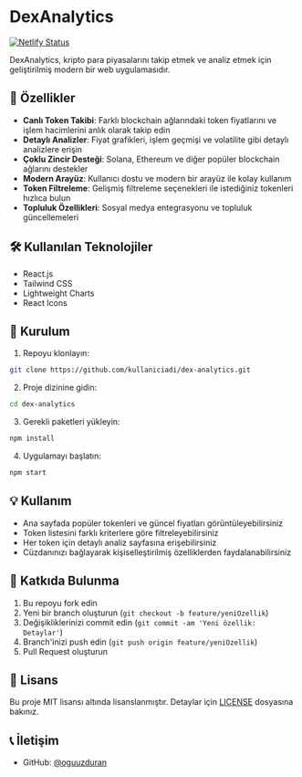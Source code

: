 # DexAnalytics

[![Netlify Status](https://api.netlify.com/api/v1/badges/your-badge-id/deploy-status)](https://dex-analytics.netlify.app/)

DexAnalytics, kripto para piyasalarını takip etmek ve analiz etmek için geliştirilmiş modern bir web uygulamasıdır.

## 🚀 Özellikler

- **Canlı Token Takibi**: Farklı blockchain ağlarındaki token fiyatlarını ve işlem hacimlerini anlık olarak takip edin
- **Detaylı Analizler**: Fiyat grafikleri, işlem geçmişi ve volatilite gibi detaylı analizlere erişin
- **Çoklu Zincir Desteği**: Solana, Ethereum ve diğer popüler blockchain ağlarını destekler
- **Modern Arayüz**: Kullanıcı dostu ve modern bir arayüz ile kolay kullanım
- **Token Filtreleme**: Gelişmiş filtreleme seçenekleri ile istediğiniz tokenleri hızlıca bulun
- **Topluluk Özellikleri**: Sosyal medya entegrasyonu ve topluluk güncellemeleri

## 🛠️ Kullanılan Teknolojiler

- React.js
- Tailwind CSS
- Lightweight Charts
- React Icons

## 🔧 Kurulum

1. Repoyu klonlayın:

```bash
git clone https://github.com/kullaniciadi/dex-analytics.git
```

2. Proje dizinine gidin:

```bash
cd dex-analytics
```

3. Gerekli paketleri yükleyin:

```bash
npm install
```

4. Uygulamayı başlatın:

```bash
npm start
```

## 💡 Kullanım

- Ana sayfada popüler tokenleri ve güncel fiyatları görüntüleyebilirsiniz
- Token listesini farklı kriterlere göre filtreleyebilirsiniz
- Her token için detaylı analiz sayfasına erişebilirsiniz
- Cüzdanınızı bağlayarak kişiselleştirilmiş özelliklerden faydalanabilirsiniz

## 🤝 Katkıda Bulunma

1. Bu repoyu fork edin
2. Yeni bir branch oluşturun (`git checkout -b feature/yeniOzellik`)
3. Değişikliklerinizi commit edin (`git commit -am 'Yeni özellik: Detaylar'`)
4. Branch'inizi push edin (`git push origin feature/yeniOzellik`)
5. Pull Request oluşturun

## 📝 Lisans

Bu proje MIT lisansı altında lisanslanmıştır. Detaylar için [LICENSE](LICENSE) dosyasına bakınız.

## 📞 İletişim

- GitHub: [@oguuzduran](https://github.com/oguuzduran)
